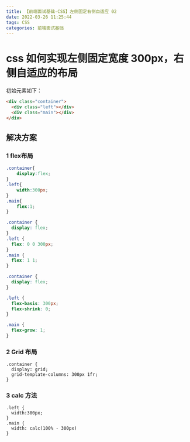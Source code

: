```yaml
---
title: 【前端面试基础-CSS】左侧固定右侧自适应 02
date: 2022-03-26 11:25:44
tags: CSS
categories: 前端面试基础
---
```


# css 如何实现左侧固定宽度 300px，右侧自适应的布局

初始元素如下：

```html
<div class="container">
  <div class="left"></div>
  <div class="main"></div>
</div>
```

## 解决方案

### 1 flex布局

```css
.container{ 
    display:flex; 
} 
.left{ 
    width:300px;
} 
.main{ 
    flex:1; 
}
```

```css
.container {
  display: flex;
}
.left {
  flex: 0 0 300px;
}
.main {
  flex: 1 1;
}
```

```css
.container {
  display: flex;
}

.left {
  flex-basis: 300px;
  flex-shrink: 0;
}

.main {
  flex-grow: 1;
}
```

### 2 Grid 布局

```
.container {
  display: grid;
  grid-template-columns: 300px 1fr;
}
```

### 3 calc 方法

```
.left {
  width:300px;
}
.main {
  width: calc(100% - 300px)
}
```

